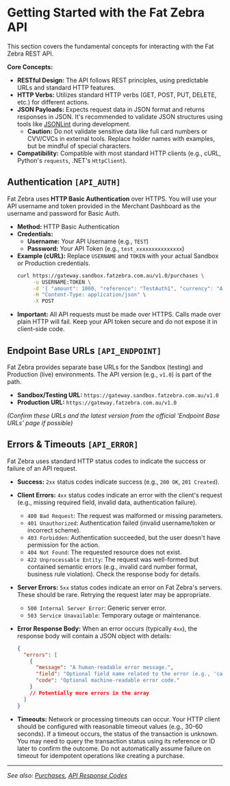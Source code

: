 # Getting Started with the Fat Zebra API

This section covers the fundamental concepts for interacting with the Fat Zebra REST API.

**Core Concepts:**

- **RESTful Design:** The API follows REST principles, using predictable URLs and standard HTTP features.
- **HTTP Verbs:** Utilizes standard HTTP verbs (GET, POST, PUT, DELETE, etc.) for different actions.
- **JSON Payloads:** Expects request data in JSON format and returns responses in JSON. It's recommended to validate JSON structures using tools like [JSONLint](https://jsonlint.com/) during development.
  - **Caution:** Do not validate sensitive data like full card numbers or CVV/CVCs in external tools. Replace holder names with examples, but be mindful of special characters.
- **Compatibility:** Compatible with most standard HTTP clients (e.g., cURL, Python's `requests`, .NET's `HttpClient`).

## Authentication `[API_AUTH]`

Fat Zebra uses **HTTP Basic Authentication** over HTTPS. You will use your API username and token provided in the Merchant Dashboard as the username and password for Basic Auth.

- **Method:** HTTP Basic Authentication
- **Credentials:**
  - **Username:** Your API Username (e.g., `TEST`)
  - **Password:** Your API Token (e.g., `test_xxxxxxxxxxxxxxx`)
- **Example (cURL):** Replace `USERNAME` and `TOKEN` with your actual Sandbox or Production credentials.
  ```bash
  curl https://gateway.sandbox.fatzebra.com.au/v1.0/purchases \
       -u USERNAME:TOKEN \
       -d '{ "amount": 1000, "reference": "TestAuth1", "currency": "AUD", "card_holder": "Test", "card_number": "4111...1111", "card_expiry":"12/2029", "cvv": "123", "customer_ip": "127.0.0.1" }' \
       -H "Content-Type: application/json" \
       -X POST
  ```
- **Important:** All API requests must be made over HTTPS. Calls made over plain HTTP will fail. Keep your API token secure and do not expose it in client-side code.

## Endpoint Base URLs `[API_ENDPOINT]`

Fat Zebra provides separate base URLs for the Sandbox (testing) and Production (live) environments. The API version (e.g., `v1.0`) is part of the path.

- **Sandbox/Testing URL:** `https://gateway.sandbox.fatzebra.com.au/v1.0`
- **Production URL:** `https://gateway.fatzebra.com.au/v1.0`

_(Confirm these URLs and the latest version from the official 'Endpoint Base URLs' page if possible)_

## Errors & Timeouts `[API_ERROR]`

Fat Zebra uses standard HTTP status codes to indicate the success or failure of an API request.

- **Success:** `2xx` status codes indicate success (e.g., `200 OK`, `201 Created`).
- **Client Errors:** `4xx` status codes indicate an error with the client's request (e.g., missing required field, invalid data, authentication failure).
  - `400 Bad Request`: The request was malformed or missing parameters.
  - `401 Unauthorized`: Authentication failed (invalid username/token or incorrect scheme).
  - `403 Forbidden`: Authentication succeeded, but the user doesn't have permission for the action.
  - `404 Not Found`: The requested resource does not exist.
  - `422 Unprocessable Entity`: The request was well-formed but contained semantic errors (e.g., invalid card number format, business rule violation). Check the response body for details.
- **Server Errors:** `5xx` status codes indicate an error on Fat Zebra's servers. These should be rare. Retrying the request later may be appropriate.

  - `500 Internal Server Error`: Generic server error.
  - `503 Service Unavailable`: Temporary outage or maintenance.

- **Error Response Body:** When an error occurs (typically `4xx`), the response body will contain a JSON object with details:
  ```json
  {
    "errors": [
      {
        "message": "A human-readable error message.",
        "field": "Optional field name related to the error (e.g., 'card_number').",
        "code": "Optional machine-readable error code."
      }
      // Potentially more errors in the array
    ]
  }
  ```
- **Timeouts:** Network or processing timeouts can occur. Your HTTP client should be configured with reasonable timeout values (e.g., 30-60 seconds). If a timeout occurs, the status of the transaction is unknown. You may need to query the transaction status using its reference or ID later to confirm the outcome. Do not automatically assume failure on timeout for idempotent operations like creating a purchase.

---

_See also: [Purchases](./purchases.md), [API Response Codes](./purchases.md#response-codes)_
